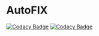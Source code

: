 # AutoFIX

[![Codacy Badge](https://app.codacy.com/project/badge/Grade/54ac972589864822a3031b2de747ea25)](https://www.codacy.com?utm_source=gitlab.com&utm_medium=referral&utm_content=albathanext/automotive/autofix-web&utm_campaign=Badge_Grade)
[![Codacy Badge](https://app.codacy.com/project/badge/Coverage/54ac972589864822a3031b2de747ea25)](https://www.codacy.com?utm_source=gitlab.com&utm_medium=referral&utm_content=albathanext/automotive/autofix-web&utm_campaign=Badge_Coverage)

